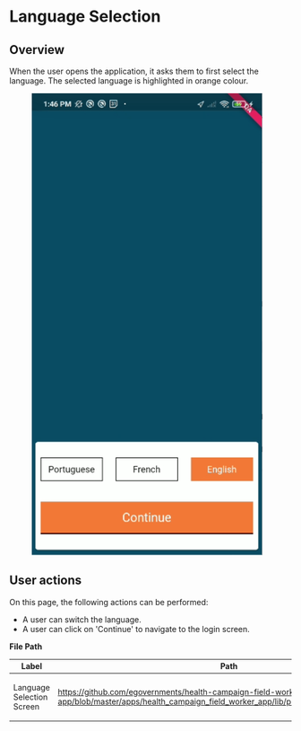 # Language Selection

## Overview

When the user opens the application, it asks them to first select the language. The selected language is highlighted in orange colour.

<figure><img src="../../../../.gitbook/assets/image (2).png" alt=""><figcaption></figcaption></figure>

## User actions

On this page, the following actions can be performed:

* A user can switch the language.
* A user can click on 'Continue' to navigate to the login screen.

**File Path**&#x20;



<table><thead><tr><th width="145.00000000000003">Label</th><th>Path</th><th>Widgets Description</th></tr></thead><tbody><tr><td>Language Selection Screen </td><td><a href="https://github.com/egovernments/health-campaign-field-worker-app/blob/master/apps/health_campaign_field_worker_app/lib/pages/language_selection.dart">https://github.com/egovernments/health-campaign-field-worker-app/blob/master/apps/health_campaign_field_worker_app/lib/pages/language_selection.dart</a></td><td><p>Language Selection Card : <a href="https://github.com/egovernments/health-campaign-field-worker-app/blob/master/packages/digit_components/lib/widgets/molecules/digit_language_card.dart">https://github.com/egovernments/health-campaign-field-worker-app/blob/master/packages/digit_components/lib/widgets/molecules/digit_language_card.dart</a></p><p></p></td></tr></tbody></table>

